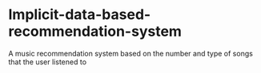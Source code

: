 # Implicit-data-based-recommendation-system
A music recommendation system based on the number and type of songs that the user listened to
